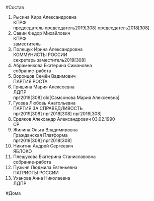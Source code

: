 #Состав  
1. Рысина Кира Александровна  
    КПРФ  
    председатель председатель2019[308] председатель2018[308]  
2. Савин Федор Михайлович  
    КПРФ  
    заместитель  
3. Полещук Ирина Александровна  
    КОММУНИСТЫ РОССИИ  
    секретарь заместитель2019[308]  
4. Абраменкова Екатерина Симановна  
    собрание-работа  
5. Воронцов Семён Вадимович  
    ПАРТИЯ РОСТА  
6. Гришина Мария Алексеевна  
    ЛДПР  
    прг2019[308] old[Самсонова Мария Алексеевна]  
7. Гусева Любовь Анатольевна  
    ПАРТИЯ ЗА СПРАВЕДЛИВОСТЬ  
    прг2019[308] прг2018[308] прг2016[308]  
8. Ердяков Александр Александрович 03.02.1990  
    СР  
9. Жилина Ольга Владимировна  
    Гражданская Платформа  
    прг2019[308] прг2018[308]  
10. Никитин Андрей Сергеевич  
    ЯБЛОКО  
11. Плешукова Екатерина Станиславовна  
    собрание-работа  
12. Пузыня Людмила Евгеньевна  
    ПАТРИОТЫ РОССИИ  
13. Уханова Анна Николаевна  
    ЛДПР  
  
#Дома  
  

